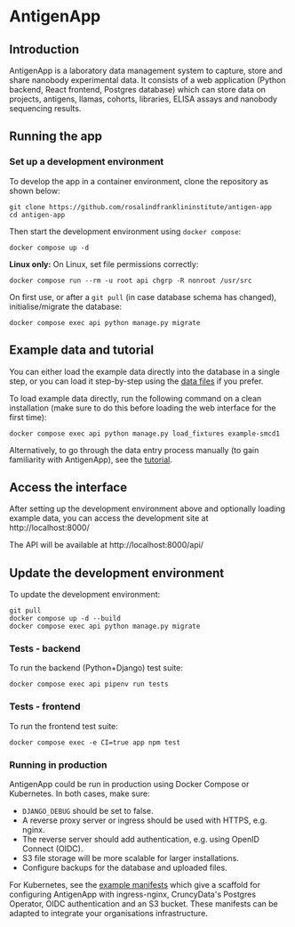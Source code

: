 # AntigenApp

## Introduction

AntigenApp is a laboratory data management system to capture, store and share nanobody experimental data. It consists of a web application (Python backend, React frontend, Postgres database) which can store data on projects, antigens, llamas, cohorts, libraries, ELISA assays and nanobody sequencing results.

## Running the app

### Set up a development environment

To develop the app in a container environment, clone the repository as shown below:

    git clone https://github.com/rosalindfranklininstitute/antigen-app
    cd antigen-app

Then start the development environment using `docker compose`:

    docker compose up -d

**Linux only:** On Linux, set file permissions correctly:

    docker compose run --rm -u root api chgrp -R nonroot /usr/src

On first use, or after a `git pull` (in case database schema has changed), initialise/migrate the database:

    docker compose exec api python manage.py migrate

## Example data and tutorial

You can either load the example data directly into the database in a single step, or you can load it step-by-step using the [data files](docs/example-data/) if you prefer.

To load example data directly, run the following command on a clean installation (make sure to do this before loading the web interface for the first time):

    docker compose exec api python manage.py load_fixtures example-smcd1

Alternatively, to go through the data entry process manually (to gain familiarity with AntigenApp), see the [tutorial](docs/TUTORIAL.md).

## Access the interface

After setting up the development environment above and optionally loading example data, you can access the development site at http://localhost:8000/

The API will be available at http://localhost:8000/api/

## Update the development environment

To update the development environment:

    git pull
    docker compose up -d --build
    docker compose exec api python manage.py migrate

### Tests - backend

To run the backend (Python+Django) test suite:

    docker compose exec api pipenv run tests

### Tests - frontend

To run the frontend test suite:

    docker compose exec -e CI=true app npm test

### Running in production

AntigenApp could be run in production using Docker Compose or Kubernetes. In both cases, make sure:

- `DJANGO_DEBUG` should be set to false.
- A reverse proxy server or ingress should be used with HTTPS, e.g. nginx.
- The reverse server should add authentication, e.g. using OpenID Connect (OIDC).
- S3 file storage will be more scalable for larger installations.
- Configure backups for the database and uploaded files.

For Kubernetes, see the [example manifests](docs/kubernetes-manifests) which give a scaffold for
configuring AntigenApp with ingress-nginx, CruncyData's Postgres Operator, OIDC authentication and
an S3 bucket. These manifests can be adapted to integrate your organisations infrastructure.
